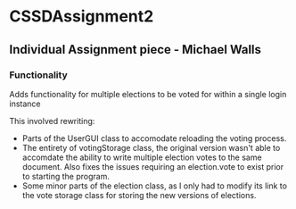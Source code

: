 # CSSDAssignment2
## Individual Assignment piece - Michael Walls
### Functionality
Adds functionality for multiple elections to be voted for within a single login instance

This involved rewriting:

- Parts of the UserGUI class to accomodate reloading the voting process.
- The entirety of votingStorage class, the original version wasn't able to accomdate the ability
to write multiple election votes to the same document. Also fixes the issues requiring
an election.vote to exist prior to starting the program.
- Some minor parts of the election class, as I only had to modify its link to the vote storage class 
for storing the new versions of elections.